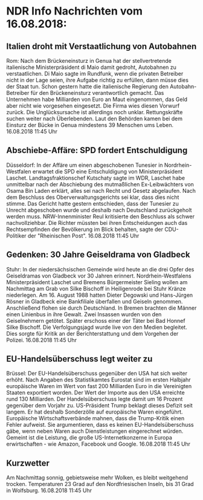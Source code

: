 # NDR Info Nachrichten vom 16.08.2018:


## Italien droht mit Verstaatlichung von Autobahnen
Rom: Nach dem Brückeneinsturz in Genua hat der stellvertretende italienische Ministerpräsident di Maio damit gedroht, Autobahnen zu verstaatlichen. Di Maio sagte im Rundfunk, wenn die privaten Betreiber nicht in der Lage seien, ihre Aufgabe richtig zu erfüllen, dann müsse dies der Staat tun. Schon gestern hatte die italienische Regierung den Autobahn-Betreiber für den Brückeneinsturz verantwortlich gemacht. Das Unternehmen habe Milliarden von Euro an Maut eingenommen, das Geld aber nicht wie vorgesehen eingesetzt. Die Firma wies diesen Vorwurf zurück. Die Unglücksursache ist allerdings noch unklar. Rettungskräfte suchen weiter nach Überlebenden. Laut den Behörden kamen bei dem Einsturz der Bücke in Genua mindestens 39 Menschen ums Leben. 16.08.2018 11:45 Uhr 

## Abschiebe-Affäre: SPD fordert Entschuldigung
Düsseldorf: In der Affäre um einen abgeschobenen Tunesier in Nordrhein-Westfalen erwartet die SPD eine Entschuldigung von Ministerpräsident Laschet. Landtagsfraktionschef Kutschaty sagte im WDR, Laschet habe unmittelbar nach der Abschiebung des mutmaßlichen Ex-Leibwächters von Osama Bin Laden erklärt, alles sei nach Recht und Gesetz abgelaufen. Nach dem Beschluss des Oberverwaltungsgerichts sei klar, dass dies nicht stimme. Das Gericht hatte gestern entschieden, dass der Tunesier zu Unrecht abgeschoben wurde und deshalb nach Deutschland zurückgeholt werden muss. NRW-Innenminister Reul kritisierte den Beschluss als schwer nachvollziehbar. Die Richter müssten bei ihren Entscheidungen auch das Rechtsempfinden der Bevölkerung im Blick behalten, sagte der CDU-Politiker der "Rheinischen Post". 16.08.2018 11:45 Uhr 

## Gedenken: 30 Jahre Geiseldrama von Gladbeck
Stuhr: In der niedersächsischen Gemeinde wird heute an die drei Opfer des Geiseldramas von Gladbeck vor 30 Jahren erinnert. Nordrhein-Westfalens Ministerpräsident Laschet und Bremens Bürgermeister Sieling wollen am Nachmittag am Grab von Silke Bischoff in Heiligenrode bei Stuhr Kränze niederlegen. Am 16. August 1988 hatten Dieter Degowski und Hans-Jürgen Rösner in Gladbeck eine Bankfiliale überfallen und Geiseln genommen. Anschließend flohen sie durch Deutschland. In Bremen brachten die Männer einen Linienbus in ihre Gewalt. Zwei Insassen wurden von den Geiselnehmern getötet. Später erschoss einer der Täter bei Bad Honnef Silke Bischoff. Die Verfolgungsjagd wurde live von den Medien begleitet. Dies sorgte für Kritik an der Berichterstattung und dem Vorgehen der Polizei. 16.08.2018 11:45 Uhr 

## EU-Handelsüberschuss legt weiter zu
Brüssel: Der EU-Handelsüberschuss gegenüber den USA hat sich weiter erhöht. Nach Angaben des Statistikamtes Eurostat sind im ersten Halbjahr europäische Waren im Wert von fast 200 Milliarden Euro in die Vereinigten Staaten exportiert worden. Der Wert der Importe aus den USA erreichte rund 130 Milliarden. Der Handelsüberschuss legte damit um 16 Prozent gegenüber dem Vorjahr zu. US-Präsident Trump beklagt dieses Defizit seit langem. Er hat deshalb Sonderzölle auf europäische Waren eingeführt. Europäische Wirtschaftsverbände mahnen, dass die Trump-Kritik einen Fehler aufweist. Sie argumentieren, dass es keinen EU-Handelsüberschuss gäbe, wenn neben Waren auch Dienstleistungen eingerechnet würden. Gemeint ist die Leistung, die große US-Internetkonzerne in Europa erwirtschaften - wie Amazon, Facebook und Google. 16.08.2018 11:45 Uhr 

## Kurzwetter
Am Nachmittag sonnig, gebietsweise mehr Wolken, es bleibt weitgehend trocken. Temperaturen 23 Grad auf den Nordfriesischen Inseln, bis 31 Grad in Wolfsburg. 16.08.2018 11:45 Uhr 
